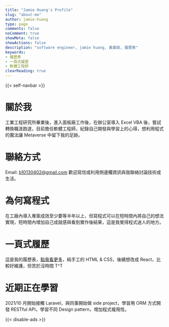 ```yaml
---
title: "Jamie Huang's Profile"
slug: "about-me"
author: jamie-huang
type: page
comments: false
noComment: true
showMeta: false
showActions: false
description: "software engineer, jamie huang, 黃晨竣, 履歷表"
keywords:
- 履歷表
- 一頁式履歷
- 軟體工程師
clearReading: true
---
```

{{< self-navbar >}}

# 關於我
工業工程研究所畢業後，進入面板廠工作後，在辦公室導入 Excel VBA 後，嘗試轉換職涯跑道，目前擔任軟體工程師，紀錄自己開發與學習上的心得，想利用程式的魔法讓 Metaverse 中留下我的足跡。
# 聯絡方式
Email: b10130402@gmail.com
歡迎寫信或利用側邊欄資訊與我聯絡討論技術或生活。
# 為何寫程式
在工廠內導入專案成效至少要等半年以上，但寫程式可以在短時間內將自己的想法實現，短時間內增加自己成就感與看到實作後結果，這是我覺得程式迷人的地方。
# 一頁式履歷
這是我的履歷表，[點我看更多](https://huangjamison.github.io/front-end-portfolio/jamie_resume.html)，純手工的 HTML & CSS，後續想改成 React，比較好維護，但苦於沒時間 T^T

# 近期正在學習
2021/10 月開始接觸 Laravel，與同事開始做 side project，學習用 ORM 方式開發 RESTful API，學習不同 Design pattern，增加程式複用性。



{{< disable-ads >}}